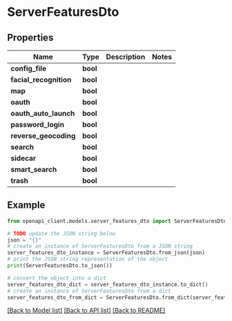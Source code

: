 # ServerFeaturesDto


## Properties

Name | Type | Description | Notes
------------ | ------------- | ------------- | -------------
**config_file** | **bool** |  | 
**facial_recognition** | **bool** |  | 
**map** | **bool** |  | 
**oauth** | **bool** |  | 
**oauth_auto_launch** | **bool** |  | 
**password_login** | **bool** |  | 
**reverse_geocoding** | **bool** |  | 
**search** | **bool** |  | 
**sidecar** | **bool** |  | 
**smart_search** | **bool** |  | 
**trash** | **bool** |  | 

## Example

```python
from openapi_client.models.server_features_dto import ServerFeaturesDto

# TODO update the JSON string below
json = "{}"
# create an instance of ServerFeaturesDto from a JSON string
server_features_dto_instance = ServerFeaturesDto.from_json(json)
# print the JSON string representation of the object
print(ServerFeaturesDto.to_json())

# convert the object into a dict
server_features_dto_dict = server_features_dto_instance.to_dict()
# create an instance of ServerFeaturesDto from a dict
server_features_dto_from_dict = ServerFeaturesDto.from_dict(server_features_dto_dict)
```
[[Back to Model list]](../README.md#documentation-for-models) [[Back to API list]](../README.md#documentation-for-api-endpoints) [[Back to README]](../README.md)


